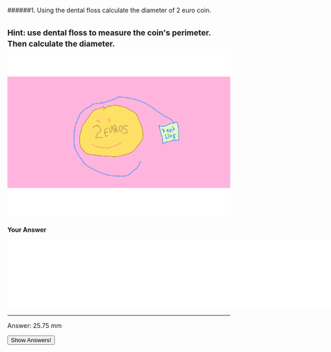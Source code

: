 ######1. Using the dental floss calculate the diameter of 2 euro coin.

<small><span class="gray">Hint</span>: use dental floss to measure the coin's perimeter. Then calculate the diameter.</small>
![](2euros.png)
---

**Your Answer**

<textarea style="border:none;" rows="10" cols="100"></textarea>
---

<div class="answer hidden">
    Answer: 25.75 mm
</div>

<button class="show-answers">Show Answers!</button>